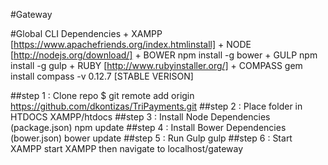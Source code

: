 #Gateway

#Global CLI Dependencies
	+ XAMPP    [https://www.apachefriends.org/index.htmlinstall]
	+ NODE     [http://nodejs.org/download/]
	+ BOWER    npm install -g bower
	+ GULP     npm install -g gulp
	+ RUBY     [http://www.rubyinstaller.org/]
	+ COMPASS  gem install compass -v 0.12.7  [STABLE VERISON]


##step 1 : Clone repo
	$ git remote add origin https://github.com/dkontizas/TriPayments.git
##step 2 : Place folder in HTDOCS
	XAMPP/htdocs 
##step 3 : Install Node Dependencies (package.json)
	npm update
##step 4 : Install Bower Dependencies (bower.json)
	bower update
##step 5 : Run Gulp
	gulp
##step 6 : Start XAMPP
	start XAMPP then navigate to localhost/gateway